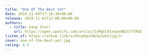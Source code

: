 ```yaml
---
title: "One Of The Best Yet"
date: 2019-11-04T17:10:30+00:00
release: 2019-11-01T12:00:00+00:00
authors:
  - title: Gang Starr
    url: https://open.spotify.com/artist/5cMgGlA1xGyeAB2ctYlRdZ
listen_of: https://album.link/s/4VxyKgulAGSpJwhIJjgiJr
cover: one-of-the-best-yet.jpg
rating: 4.5
---
```

